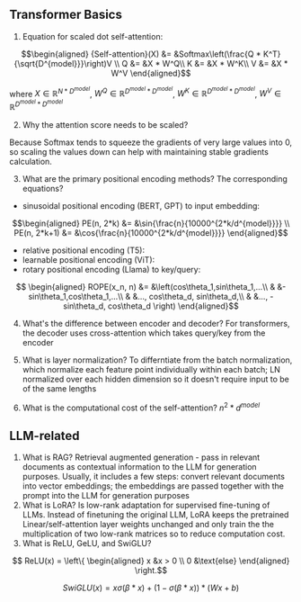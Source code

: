 ## Transformer Basics

1. Equation for scaled dot self-attention:

```math
\begin{aligned}
{Self-attention}(X) &= &Softmax\left(\frac{Q * K^T}{\sqrt{D^{model}}}\right)V \\
Q &= &X * W^Q\\
K &= &X * W^K\\
V &= &X * W^V
\end{aligned}
```

where $X\in \mathbb{R}^{N*D^{model}}$, $W^Q\in \mathbb{R}^{D^{model}*D^{model}}$, $W^K\in \mathbb{R}^{D^{model}*D^{model}}$, $W^V\in \mathbb{R}^{D^{model}*D^{model}}$

2. Why the attention score needs to be scaled?

Because Softmax tends to squeeze the gradients of very large values into 0, so scaling the values down can help with maintaining stable gradients calculation.

3. What are the primary positional encoding methods? The corresponding equations?
* sinusoidal positional encoding (BERT, GPT) to input embedding:

```math
\begin{aligned}
PE(n, 2*k) &= &\sin{\frac{n}{10000^{2*k/d^{model}}}} \\
PE(n, 2*k+1) &= &\cos{\frac{n}{10000^{2*k/d^{model}}}}
\end{aligned}
```
  
* relative positional encoding (T5):
* learnable positional encoding (ViT):
* rotary positional encoding (Llama) to key/query:

 ```math
  \begin{aligned}
  ROPE(x_n, n) &= &\left(cos\theta_1,sin\theta_1,...\\
  & &-sin\theta_1,cos\theta_1,...\\
  & &..., cos\theta_d, sin\theta_d,\\
  & &..., -sin\theta_d, cos\theta_d \right)
  \end{aligned}
  ```

  4. What's the difference between encoder and decoder?
 For transformers, the decoder uses cross-attention which takes query/key from the encoder

  5. What is layer normalization?
     To differntiate from the batch normalization, which normalize each feature point individually within each batch; LN normalized over each hidden dimension so it doesn't require input to be of the same lengths

4. What is the computational cost of the self-attention? $n^2*d^{model}$

## LLM-related

1. What is RAG? Retrieval augmented generation - pass in relevant documents as contextual information to the LLM for generation purposes. Usually, it includes a few steps: convert relevant documents into vector embeddings; the embeddings are passed together with the prompt into the LLM for generation purposes
2. What is LoRA? Is low-rank adaptation for supervised fine-tuning of LLMs. Instead of finetuning the original LLM, LoRA keeps the pretrained Linear/self-attention layer weights unchanged and only train the the multiplication of two low-rank matrices so to reduce computation cost.
3. What is ReLU, GeLU, and SwiGLU?

```math

ReLU(x) = \left\{
\begin{aligned}
x &x > 0 \\
0 &\text{else}
\end{aligned} \right.
```

```math
SwiGLU(x) = x \sigma (\beta*x) + (1 - \sigma(\beta*x)) * (Wx + b)
```
   
